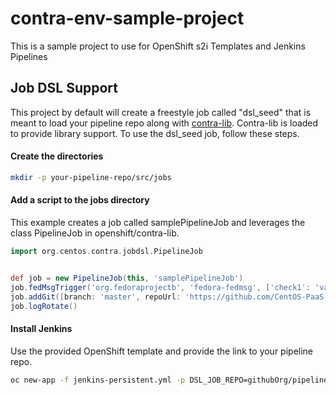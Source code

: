 # contra-env-sample-project
This is a sample project to use for OpenShift s2i Templates and Jenkins Pipelines

## Job DSL Support
This project by default will create a freestyle job called "dsl_seed" that is meant to load your pipeline repo along with 
[contra-lib](https://github.com/openshift/contra-lib). Contra-lib is loaded to provide library support. To use the dsl_seed job,
follow these steps.
#### Create the directories 

```bash
mkdir -p your-pipeline-repo/src/jobs
```
#### Add a script to the jobs directory

This example creates a job called samplePipelineJob and leverages the class PipelineJob in openshift/contra-lib. 

```groovy
import org.centos.contra.jobdsl.PipelineJob


def job = new PipelineJob(this, 'samplePipelineJob')
job.fedMsgTrigger('org.fedoraprojectb', 'fedora-fedmsg', ['check1': 'value1'])
job.addGit([branch: 'master', repoUrl: 'https://github.com/CentOS-PaaS-SIG/contra-env-sample-project.git'])
job.logRotate()

```
#### Install Jenkins

Use the provided OpenShift template and provide the link to your pipeline repo.

```bash
oc new-app -f jenkins-persistent.yml -p DSL_JOB_REPO=githubOrg/pipeline-repo
```
